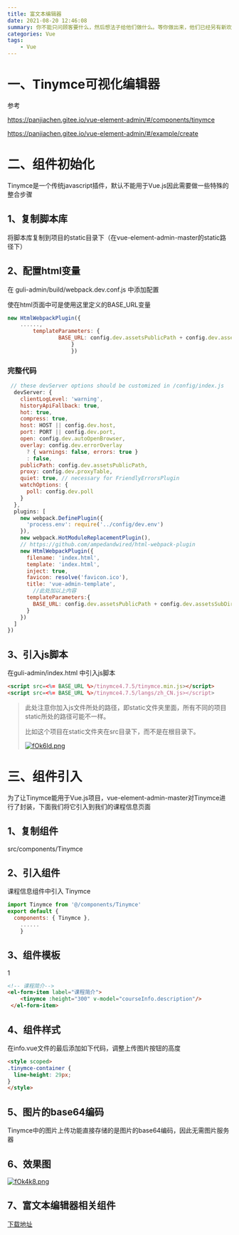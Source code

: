 ```yaml
---
title: 富文本编辑器
date: 2021-08-20 12:46:08
summary: 你不能只问顾客要什么，然后想法子给他们做什么。等你做出来，他们已经另有新欢了。
categories: Vue
tags: 	
	- Vue
---
```


# 一、Tinymce可视化编辑器

参考

https://panjiachen.gitee.io/vue-element-admin/#/components/tinymce

https://panjiachen.gitee.io/vue-element-admin/#/example/create

# 二、组件初始化

Tinymce是一个传统javascript插件，默认不能用于Vue.js因此需要做一些特殊的整合步骤

## 1、复制脚本库

将脚本库复制到项目的static目录下（在vue-element-admin-master的static路径下）

## 2、配置html变量

在 guli-admin/build/webpack.dev.conf.js 中添加配置

使在html页面中可是使用这里定义的BASE_URL变量

```js
new HtmlWebpackPlugin({
    ......,
        templateParameters: {
                BASE_URL: config.dev.assetsPublicPath + config.dev.assetsSubDirectory
                    }
                    })
```

### 完整代码

```js
 // these devServer options should be customized in /config/index.js
  devServer: {
    clientLogLevel: 'warning',
    historyApiFallback: true,
    hot: true,
    compress: true,
    host: HOST || config.dev.host,
    port: PORT || config.dev.port,
    open: config.dev.autoOpenBrowser,
    overlay: config.dev.errorOverlay
      ? { warnings: false, errors: true }
      : false,
    publicPath: config.dev.assetsPublicPath,
    proxy: config.dev.proxyTable,
    quiet: true, // necessary for FriendlyErrorsPlugin
    watchOptions: {
      poll: config.dev.poll
    }
  },
  plugins: [
    new webpack.DefinePlugin({
      'process.env': require('../config/dev.env')
    }),
    new webpack.HotModuleReplacementPlugin(),
    // https://github.com/ampedandwired/html-webpack-plugin
    new HtmlWebpackPlugin({
      filename: 'index.html',
      template: 'index.html',
      inject: true,
      favicon: resolve('favicon.ico'),
      title: 'vue-admin-template',
        //此处加以上内容
      templateParameters:{
        BASE_URL: config.dev.assetsPublicPath + config.dev.assetsSubDirectory
      }
    })
  ]
})
```

## 3、引入js脚本

在guli-admin/index.html 中引入js脚本

```html
<script src=<%= BASE_URL %>/tinymce4.7.5/tinymce.min.js></script>
<script src=<%= BASE_URL %>/tinymce4.7.5/langs/zh_CN.js></script>
```

> 此处注意你加入js文件所处的路径，即static文件夹里面，所有不同的项目static所处的路径可能不一样。
>
> 比如这个项目在static文件夹在src目录下，而不是在根目录下。
>
> [![fOk6ld.png](https://z3.ax1x.com/2021/08/20/fOk6ld.png)](https://imgtu.com/i/fOk6ld)

# 三、组件引入

为了让Tinymce能用于Vue.js项目，vue-element-admin-master对Tinymce进行了封装，下面我们将它引入到我们的课程信息页面

## 1、复制组件

src/components/Tinymce

## 2、引入组件

课程信息组件中引入 Tinymce

```js
import Tinymce from '@/components/Tinymce'
export default {
  components: { Tinymce },
    ......
    }
```

## 3、组件模板

1

```html
<!-- 课程简介-->
<el-form-item label="课程简介">
    <tinymce :height="300" v-model="courseInfo.description"/>
 </el-form-item>
```

## 4、组件样式

在info.vue文件的最后添加如下代码，调整上传图片按钮的高度

```html
<style scoped>
.tinymce-container {
  line-height: 29px;
}
</style>
```

## 5、图片的base64编码

Tinymce中的图片上传功能直接存储的是图片的base64编码，因此无需图片服务器

## 6、效果图

[![fOk4k8.png](https://z3.ax1x.com/2021/08/20/fOk4k8.png)](https://imgtu.com/i/fOk4k8)

## 7、富文本编辑器相关组件

[下载地址](https://whatthfx11.oss-cn-beijing.aliyuncs.com/blog/%E5%AF%8C%E6%96%87%E6%9C%AC%E7%BC%96%E8%BE%91%E5%99%A8%E7%BB%84%E4%BB%B6.rar)

